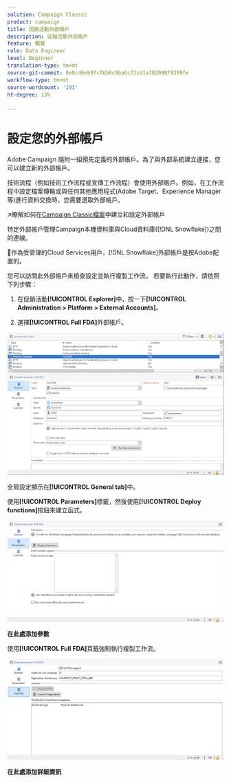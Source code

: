 ```yaml
---
solution: Campaign Classic
product: campaign
title: 促銷活動外部帳戶
description: 促銷活動外部帳戶
feature: 概覽
role: Data Engineer
level: Beginner
translation-type: tm+mt
source-git-commit: 0e0cd6eb9fcf656c9ba6c72cd1a782098f9399fe
workflow-type: tm+mt
source-wordcount: '191'
ht-degree: 13%

---
```


# 設定您的外部帳戶

Adobe Campaign 隨附一組預先定義的外部帳戶。為了與外部系統建立連接，您可以建立新的外部帳戶。

技術流程（例如技術工作流程或宣傳工作流程）會使用外部帳戶。例如，在工作流程中設定檔案傳輸或與任何其他應用程式(Adobe Target、Experience Manager等)進行資料交換時，您需要選取外部帳戶。

:arrow_upper_right:瞭解如何在[Campaign Classic檔案](https://experienceleague.adobe.com/docs/campaign-classic/using/installing-campaign-classic/accessing-external-database/external-accounts.html)中建立和設定外部帳戶

特定外部帳戶管理Campaign本機資料庫與Cloud資料庫([!DNL Snowflake])之間的連線。

:speech_balloon:作為受管理的Cloud Services用戶，[!DNL Snowflake]外部帳戶是按Adobe配置的。

您可以訪問此外部帳戶來檢查設定並執行複製工作流。 若要執行此動作，請依照下列步驟：

1. 在促銷活動&#x200B;**[!UICONTROL Explorer]**&#x200B;中，按一下&#x200B;**[!UICONTROL Administration > Platform > External Accounts]**。

1. 選擇&#x200B;**[!UICONTROL Full FDA]**&#x200B;外部帳戶。

![](assets/snowflake-ext-account.png)

全局設定顯示在&#x200B;**[!UICONTROL General tab]**&#x200B;中。

使用&#x200B;**[!UICONTROL Parameters]**&#x200B;標籤，然後使用&#x200B;**[!UICONTROL Deploy functions]**&#x200B;按鈕來建立函式。

![](assets/snowflake-parameters.png)

**在此處添加參數**

使用&#x200B;**[!UICONTROL Full FDA]**&#x200B;頁籤強制執行複製工作流。

![](assets/snowflake-full-fda.png)

**在此處添加詳細資訊**

